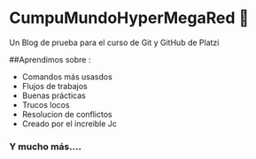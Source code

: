 # CumpuMundoHyperMegaRed 🤖
Un Blog de prueba para el curso de Git y GitHub de Platzi

##Aprendimos sobre :

- Comandos más usasdos
- Flujos de trabajos
- Buenas prácticas
- Trucos locos
- Resolucion de conflictos
- Creado por el increible Jc

### Y mucho más....
